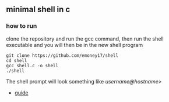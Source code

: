 ## minimal shell in c
### how to run
clone the repository and run the gcc command, then run the shell executable and you will then be in the new shell program
```
git clone https://github.com/emoney17/shell
cd shell
gcc shell.c -o shell
./shell
```
The shell prompt will look something like *username@hostname>*
* [guide](https://brennan.io/2015/01/16/write-a-shell-in-c/)
